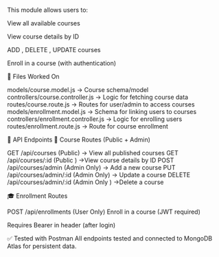 This module allows users to:

View all available courses

View course details by ID

ADD , DELETE , UPDATE courses

Enroll in a course (with authentication)



📂 Files Worked On

models/course.model.js -> Course schema/model
controllers/course.controller.js -> Logic for fetching course data
routes/course.route.js -> Routes for user/admin to access courses
models/enrollment.model.js ->	Schema for linking users to courses
controllers/enrollment.controller.js ->	Logic for enrolling users
routes/enrollment.route.js ->	Route for course enrollment

📌 API Endpoints
📘 Course Routes (Public + Admin)

GET	/api/courses	(Public) ->	View all published courses
GET	/api/courses/:id	(Public	) ->View course details by ID
POST	/api/courses/admin	(Admin Only) ->	Add a new course
PUT	/api/courses/admin/:id	(Admin Only) ->	Update a course
DELETE	/api/courses/admin/:id	(Admin Only	) ->Delete a course

🎓 Enrollment Routes

POST	/api/enrollments	(User Only)	Enroll in a course (JWT required)


Requires Bearer <JWT token> in header (after login)

✅ Tested with Postman
All endpoints tested and connected to MongoDB Atlas for persistent data.
